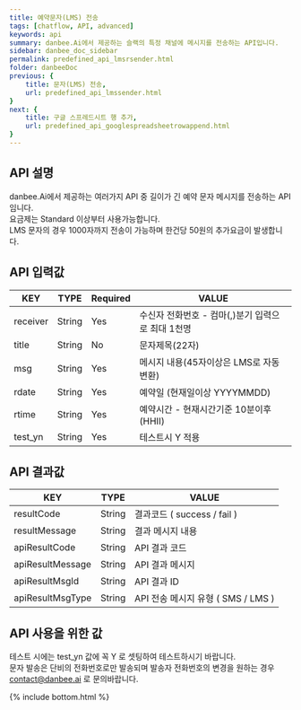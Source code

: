```yaml
---
title: 예약문자(LMS) 전송
tags: [chatflow, API, advanced]
keywords: api
summary: danbee.Ai에서 제공하는 슬랙의 특정 채널에 메시지를 전송하는 API입니다.
sidebar: danbee_doc_sidebar
permalink: predefined_api_lmsrsender.html
folder: danbeeDoc
previous: {
    title: 문자(LMS) 전송,
    url: predefined_api_lmssender.html
}
next: {
    title: 구글 스프레드시트 행 추가,
    url: predefined_api_googlespreadsheetrowappend.html
}
---
```


## API 설명

danbee.Ai에서 제공하는 여러가지 API 중 길이가 긴 예약 문자 메시지를 전송하는 API임니다. <br>
요금제는 Standard 이상부터 사용가능합니다. <br>
LMS 문자의 경우 1000자까지 전송이 가능하며 한건당 50원의 추가요금이 발생합니다. <br>

## API 입력값

| KEY | TYPE | Required | VALUE |
|--------|--------|--------|--------|
| receiver | String | Yes | 수신자 전화번호 - 컴마(,)분기 입력으로 최대 1천명 |
| title | String | No | 문자제목(22자) |
| msg | String | Yes | 메시지 내용(45자이상은 LMS로 자동변환) |
| rdate | String | Yes | 예약일 (현재일이상 YYYYMMDD) |
| rtime  | String | Yes | 예약시간 - 현재시간기준 10분이후(HHII) |
| test_yn | String | Yes | 테스트시 Y 적용 |

## API 결과값

| KEY | TYPE | VALUE |
|--------|--------|--------|
| resultCode | String | 결과코드 ( success / fail ) |
| resultMessage | String | 결과 메시지 내용 |
| apiResultCode | String | API 결과 코드 |
| apiResultMessage | String | API 결과 메시지 |
| apiResultMsgId | String | API 결과 ID |
| apiResultMsgType | String | API 전송 메시지 유형 ( SMS / LMS ) |

## API 사용을 위한 값

테스트 시에는 test_yn 값에 꼭 Y 로 셋팅하여 테스트하시기 바랍니다. <br />
문자 발송은 단비의 전화번호로만 발송되며 발송자 전화번호의 변경을 원하는 경우 contact@danbee.ai 로 문의바랍니다.
<br />



{% include bottom.html %}
